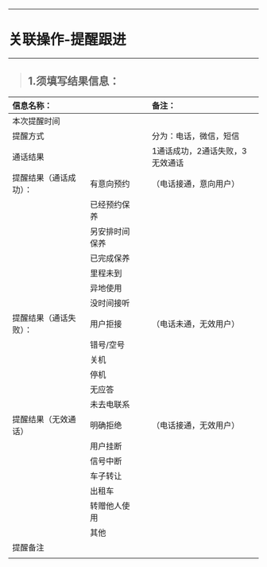 ----------------------
# 关联操作-提醒跟进
-----------------------

> ## 1.须填写结果信息：

| **信息名称：** | | | **备注：** |
| :--- | :--- | :--- | :--- |
| 本次提醒时间 | | | |
| 提醒方式 | | | 分为：电话，微信，短信 |
| 通话结果 | | | 1通话成功，2通话失败，3无效通话 |
| 提醒结果（通话成功）： | 有意向预约 | | （电话接通，意向用户） |
| | 已经预约保养 | | |
| | 另安排时间保养 | | |
| | 已完成保养 | | |
| | 里程未到 | | |
| | 异地使用 | | |
| | 没时间接听 | | |
| 提醒结果（通话失败）： | 用户拒接 | | （电话未通，无效用户） |
| | 错号/空号 | | |
| | 关机 | | |
| | 停机 | | |
| | 无应答 | | |
| | 未去电联系 | | |
| 提醒结果（无效通话） | 明确拒绝 | | （电话接通，无效用户） |
| | 用户挂断 | | |
| | 信号中断 | | |
| | 车子转让 | | |
| | 出租车 | | |
| | 转赠他人使用 | | |
| | 其他 | | |
| 提醒备注 | | | |
| | | | |


